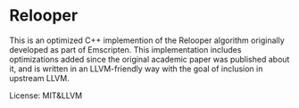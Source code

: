 
Relooper
========

This is an optimized C++ implemention of the Relooper algorithm originally
developed as part of Emscripten. This implementation includes optimizations
added since the original academic paper was published about it, and is
written in an LLVM-friendly way with the goal of inclusion in upstream
LLVM.

License: MIT&LLVM

